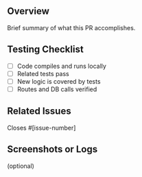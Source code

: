 ## Overview
Brief summary of what this PR accomplishes.

##  Testing Checklist
- [ ] Code compiles and runs locally
- [ ] Related tests pass
- [ ] New logic is covered by tests
- [ ] Routes and DB calls verified

## Related Issues
Closes #[issue-number]

## Screenshots or Logs
(optional)